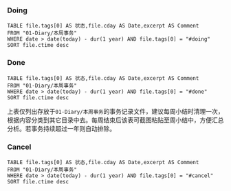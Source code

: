 
### Doing

```dataview
TABLE file.tags[0] AS 状态,file.cday AS Date,excerpt AS Comment
FROM "01-Diary/本周事务" 
WHERE date > date(today) - dur(1 year) AND file.tags[0] = "#doing"
SORT file.ctime desc
```


### Done

```dataview
TABLE file.tags[0] AS 状态,file.cday AS Date,excerpt AS Comment
FROM "01-Diary/本周事务" 
WHERE date > date(today) - dur(1 year) AND file.tags[0] = "#done"
SORT file.ctime desc
```

上表仅列出存放于`01-Diary/本周事务`的事务记录文件，建议每周小结时清理一次，根据内容分类到其它目录中去。每周结束后该表可截图粘贴至周小结中，方便汇总分析。若事务持续超过一年则自动排除。

### Cancel

```dataview
TABLE file.tags[0] AS 状态,file.cday AS Date,excerpt AS Comment
FROM "01-Diary/本周事务" 
WHERE date > date(today) - dur(1 year) AND file.tags[0] = "#cancel"
SORT file.ctime desc
```

